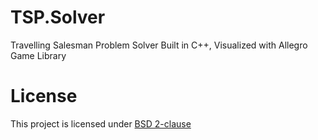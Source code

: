 # TSP.Solver

Travelling Salesman Problem Solver Built in C++, Visualized with Allegro Game Library

# License

This project is licensed under [BSD 2-clause][bsd2]

[bsd2]: https://github.com/junian/TSP.Solver/blob/master/LICENSE
